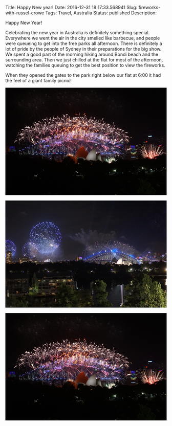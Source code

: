 Title: Happy New year!
Date: 2016-12-31 18:17:33.568941
Slug: fireworks-with-russel-crowe
Tags: Travel, Australia
Status: published
Description:

Happy New Year!

Celebrating the new year in Australia is definitely something special.  Everywhere we went the air in the city smelled like barbecue, and people were queueing to get into the free parks all afternoon.  There is definitely a lot of pride by the people of Sydney in their preparations for the big show.  We spent a good part of the morning hiking around Bondi beach and the surrounding area.  Then we just chilled at the flat for most of the afternoon, watching the families queuing to get the best position to view the fireworks.   

When they opened the gates to the park right below our flat at 6:00 it had the feel of a giant family picnic!

![](../images/Australia/fireworks1.jpg)

![](../images/Australia/fireworks2.jpg)

![](../images/Australia/fireworks3.jpg)


